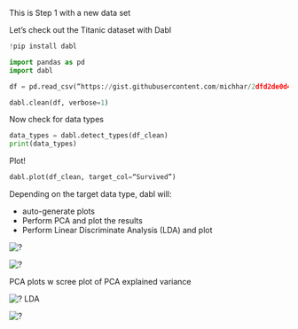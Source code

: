This is Step 1 with a new data set

Let’s check out the Titanic dataset with Dabl

```python   
!pip install dabl 

import pandas as pd
import dabl

df = pd.read_csv(“https://gist.githubusercontent.com/michhar/2dfd2de0d4f8727f873422c5d959fff5/raw/23da2b7680e0c9e1fd831f05f53de3958f0d75fe/titanic.csv)

dabl.clean(df, verbose=1)
``` 

Now check for data types
```python   
data_types = dabl.detect_types(df_clean)
print(data_types)
```

Plot!
```python   
dabl.plot(df_clean, target_col=“Survived”)
```
Depending on the target data type, dabl will:
- auto-generate plots
- Perform PCA and plot the results 
- Perform Linear Discriminate Analysis (LDA) and plot

![?](https://i.imgur.com/QgYapfN_d.jpg?maxwidth=640&shape=thumb&fidelity=medium)

![?](https://amueller.github.io/dabl/dev//quick_start-1_02.hires.png)

PCA plots w scree plot of PCA explained variance

![?](https://amueller.github.io/dabl/dev//quick_start-1_03.png)
LDA 

![?](https://amueller.github.io/dabl/dev//quick_start-1_04.hires.png)
